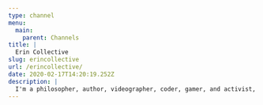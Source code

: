 ```yaml
---
type: channel
menu:
  main:
    parent: Channels
title: |
  Erin Collective
slug: erincollective
url: /erincollective/
date: 2020-02-17T14:20:19.252Z
description: |
  I'm a philosopher, author, videographer, coder, gamer, and activist, I'm trying to move my labour away from production for exchange and towards production for use. Queer, autistic, post-christian, egocom, genre-woman living in South Africa.
---
```

